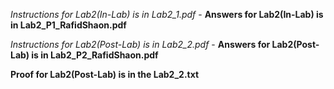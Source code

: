 *Instructions for Lab2(In-Lab) is in Lab2_1.pdf* - __Answers for Lab2(In-Lab) is in Lab2_P1_RafidShaon.pdf__

*Instructions for Lab2(Post-Lab) is in Lab2_2.pdf* - __Answers for Lab2(Post-Lab) is in Lab2_P2_RafidShaon.pdf__ 

**Proof for Lab2(Post-Lab) is in the Lab2_2.txt**
